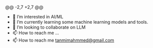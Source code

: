 @@ -2,7 +2,7 @@
- 👀 I’m interested in AI/ML
- 🌱 I’m currently learning some machine learning models and tools.
- 💞️ I’m looking to collaborate on LLM
- 📫 How to reach me ...
- 📫 How to reach me tanmimahmmed@gmail.com

<!---
